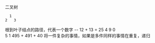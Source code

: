 二叉树

      1
    2   3
  
根到叶子结点的路径，代表一个数字 --   12 + 13 = 25
     4
  9     0  
5   1        495 + 491 + 40 
将一件复杂的事情，如果是多件同样的事情在重复，递归